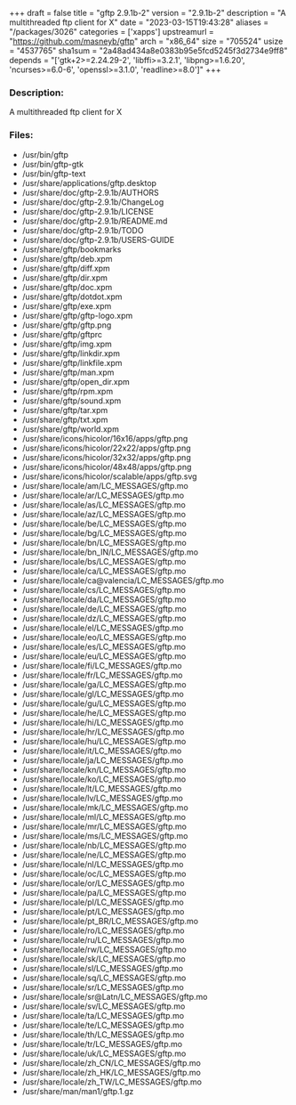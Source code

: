 +++
draft = false
title = "gftp 2.9.1b-2"
version = "2.9.1b-2"
description = "A multithreaded ftp client for X"
date = "2023-03-15T19:43:28"
aliases = "/packages/3026"
categories = ['xapps']
upstreamurl = "https://github.com/masneyb/gftp"
arch = "x86_64"
size = "705524"
usize = "4537765"
sha1sum = "2a48ad434a8e0383b95e5fcd5245f3d2734e9ff8"
depends = "['gtk+2>=2.24.29-2', 'libffi>=3.2.1', 'libpng>=1.6.20', 'ncurses>=6.0-6', 'openssl>=3.1.0', 'readline>=8.0']"
+++
### Description: 
A multithreaded ftp client for X

### Files: 
* /usr/bin/gftp
* /usr/bin/gftp-gtk
* /usr/bin/gftp-text
* /usr/share/applications/gftp.desktop
* /usr/share/doc/gftp-2.9.1b/AUTHORS
* /usr/share/doc/gftp-2.9.1b/ChangeLog
* /usr/share/doc/gftp-2.9.1b/LICENSE
* /usr/share/doc/gftp-2.9.1b/README.md
* /usr/share/doc/gftp-2.9.1b/TODO
* /usr/share/doc/gftp-2.9.1b/USERS-GUIDE
* /usr/share/gftp/bookmarks
* /usr/share/gftp/deb.xpm
* /usr/share/gftp/diff.xpm
* /usr/share/gftp/dir.xpm
* /usr/share/gftp/doc.xpm
* /usr/share/gftp/dotdot.xpm
* /usr/share/gftp/exe.xpm
* /usr/share/gftp/gftp-logo.xpm
* /usr/share/gftp/gftp.png
* /usr/share/gftp/gftprc
* /usr/share/gftp/img.xpm
* /usr/share/gftp/linkdir.xpm
* /usr/share/gftp/linkfile.xpm
* /usr/share/gftp/man.xpm
* /usr/share/gftp/open_dir.xpm
* /usr/share/gftp/rpm.xpm
* /usr/share/gftp/sound.xpm
* /usr/share/gftp/tar.xpm
* /usr/share/gftp/txt.xpm
* /usr/share/gftp/world.xpm
* /usr/share/icons/hicolor/16x16/apps/gftp.png
* /usr/share/icons/hicolor/22x22/apps/gftp.png
* /usr/share/icons/hicolor/32x32/apps/gftp.png
* /usr/share/icons/hicolor/48x48/apps/gftp.png
* /usr/share/icons/hicolor/scalable/apps/gftp.svg
* /usr/share/locale/am/LC_MESSAGES/gftp.mo
* /usr/share/locale/ar/LC_MESSAGES/gftp.mo
* /usr/share/locale/as/LC_MESSAGES/gftp.mo
* /usr/share/locale/az/LC_MESSAGES/gftp.mo
* /usr/share/locale/be/LC_MESSAGES/gftp.mo
* /usr/share/locale/bg/LC_MESSAGES/gftp.mo
* /usr/share/locale/bn/LC_MESSAGES/gftp.mo
* /usr/share/locale/bn_IN/LC_MESSAGES/gftp.mo
* /usr/share/locale/bs/LC_MESSAGES/gftp.mo
* /usr/share/locale/ca/LC_MESSAGES/gftp.mo
* /usr/share/locale/ca@valencia/LC_MESSAGES/gftp.mo
* /usr/share/locale/cs/LC_MESSAGES/gftp.mo
* /usr/share/locale/da/LC_MESSAGES/gftp.mo
* /usr/share/locale/de/LC_MESSAGES/gftp.mo
* /usr/share/locale/dz/LC_MESSAGES/gftp.mo
* /usr/share/locale/el/LC_MESSAGES/gftp.mo
* /usr/share/locale/eo/LC_MESSAGES/gftp.mo
* /usr/share/locale/es/LC_MESSAGES/gftp.mo
* /usr/share/locale/eu/LC_MESSAGES/gftp.mo
* /usr/share/locale/fi/LC_MESSAGES/gftp.mo
* /usr/share/locale/fr/LC_MESSAGES/gftp.mo
* /usr/share/locale/ga/LC_MESSAGES/gftp.mo
* /usr/share/locale/gl/LC_MESSAGES/gftp.mo
* /usr/share/locale/gu/LC_MESSAGES/gftp.mo
* /usr/share/locale/he/LC_MESSAGES/gftp.mo
* /usr/share/locale/hi/LC_MESSAGES/gftp.mo
* /usr/share/locale/hr/LC_MESSAGES/gftp.mo
* /usr/share/locale/hu/LC_MESSAGES/gftp.mo
* /usr/share/locale/it/LC_MESSAGES/gftp.mo
* /usr/share/locale/ja/LC_MESSAGES/gftp.mo
* /usr/share/locale/kn/LC_MESSAGES/gftp.mo
* /usr/share/locale/ko/LC_MESSAGES/gftp.mo
* /usr/share/locale/lt/LC_MESSAGES/gftp.mo
* /usr/share/locale/lv/LC_MESSAGES/gftp.mo
* /usr/share/locale/mk/LC_MESSAGES/gftp.mo
* /usr/share/locale/ml/LC_MESSAGES/gftp.mo
* /usr/share/locale/mr/LC_MESSAGES/gftp.mo
* /usr/share/locale/ms/LC_MESSAGES/gftp.mo
* /usr/share/locale/nb/LC_MESSAGES/gftp.mo
* /usr/share/locale/ne/LC_MESSAGES/gftp.mo
* /usr/share/locale/nl/LC_MESSAGES/gftp.mo
* /usr/share/locale/oc/LC_MESSAGES/gftp.mo
* /usr/share/locale/or/LC_MESSAGES/gftp.mo
* /usr/share/locale/pa/LC_MESSAGES/gftp.mo
* /usr/share/locale/pl/LC_MESSAGES/gftp.mo
* /usr/share/locale/pt/LC_MESSAGES/gftp.mo
* /usr/share/locale/pt_BR/LC_MESSAGES/gftp.mo
* /usr/share/locale/ro/LC_MESSAGES/gftp.mo
* /usr/share/locale/ru/LC_MESSAGES/gftp.mo
* /usr/share/locale/rw/LC_MESSAGES/gftp.mo
* /usr/share/locale/sk/LC_MESSAGES/gftp.mo
* /usr/share/locale/sl/LC_MESSAGES/gftp.mo
* /usr/share/locale/sq/LC_MESSAGES/gftp.mo
* /usr/share/locale/sr/LC_MESSAGES/gftp.mo
* /usr/share/locale/sr@Latn/LC_MESSAGES/gftp.mo
* /usr/share/locale/sv/LC_MESSAGES/gftp.mo
* /usr/share/locale/ta/LC_MESSAGES/gftp.mo
* /usr/share/locale/te/LC_MESSAGES/gftp.mo
* /usr/share/locale/th/LC_MESSAGES/gftp.mo
* /usr/share/locale/tr/LC_MESSAGES/gftp.mo
* /usr/share/locale/uk/LC_MESSAGES/gftp.mo
* /usr/share/locale/zh_CN/LC_MESSAGES/gftp.mo
* /usr/share/locale/zh_HK/LC_MESSAGES/gftp.mo
* /usr/share/locale/zh_TW/LC_MESSAGES/gftp.mo
* /usr/share/man/man1/gftp.1.gz
